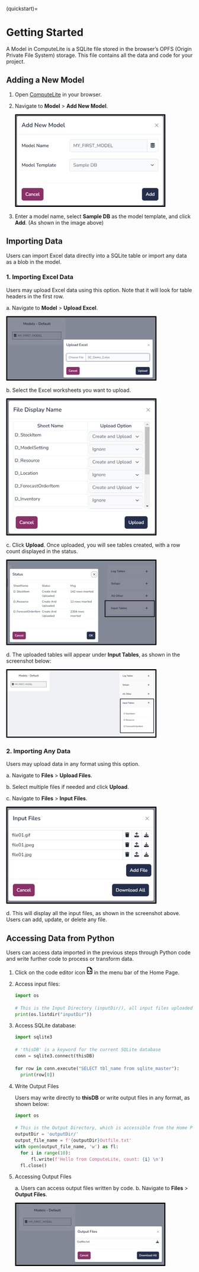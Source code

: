 (quickstart)=

# Getting Started

A Model in ComputeLite is a SQLite file stored in the browser’s OPFS (Origin Private File System) storage. This file contains all the data and code for your project.

## Adding a New Model

1. Open [ComputeLite](https://computelite.com) in your browser.

2. Navigate to **Model** > **Add New Model**.

    ![Add new model](../images/add_new_model.png)

3. Enter a model name, select **Sample DB** as the model template, and click **Add**. (As shown in the image above)

## Importing Data

Users can import Excel data directly into a SQLite table or import any data as a blob in the model.

### 1. Importing Excel Data

Users may upload Excel data using this option. Note that it will look for table headers in the first row.

   a. Navigate to **Model** > **Upload Excel**.

   ![Upload Excel](../images/upload_excel.png)

   b. Select the Excel worksheets you want to upload.

   ![Select Excel Worksheet](../images/select_excel_sheets.png)

   c. Click **Upload**. Once uploaded, you will see tables created, with a row count displayed in the status.

   ![Excel Uploaded](../images/excel_uploaded.png)

   d. The uploaded tables will appear under **Input Tables**, as shown in the screenshot below:

   ![New Tables](../images/new_tables.png)

### 2. Importing Any Data

Users may upload data in any format using this option.

   a. Navigate to **Files** > **Upload Files**.

   b. Select multiple files if needed and click **Upload**.
   
   c. Navigate to **Files** > **Input Files**.

   ![Input Files](../images/input_files.png)

   d. This will display all the input files, as shown in the screenshot above. Users can add, update, or delete any file.

## Accessing Data from Python

Users can access data imported in the previous steps through Python code and write further code to process or transform data.

1. Click on the code editor icon ![Editor Icon](../images/code_icon.png) in the menu bar of the Home Page.
2. Access input files:

    ```python
    import os

    # This is the Input Directory (inputDir/), all input files uploaded from the homepage are copied to this folder
    print(os.listdir("inputDir"))
    ```

3. Access SQLite database:

    ```python
    import sqlite3

    # 'thisDB' is a keyword for the current SQLite database
    conn = sqlite3.connect(thisDB)

    for row in conn.execute("SELECT tbl_name from sqlite_master"):
      print(row[0])
    ```

4. Write Output Files

   Users may write directly to **thisDB** or write output files in any format, as shown below:

    ```python
    import os

    # This is the Output Directory, which is accessible from the Home Page. Any file written to this folder will be accessible from the Home Page.
    outputDir = 'outputDir/'
    output_file_name = f'{outputDir}Outfile.txt'
    with open(output_file_name, 'w') as fl:
      for i in range(10):
          fl.write(f'Hello from ComputeLite, count: {i} \n')
      fl.close()
    ```

5. Accessing Output Files

   a. Users can access output files written by code.
   b. Navigate to **Files** > **Output Files**.

   ![Output Files](../images/output_files.png)
